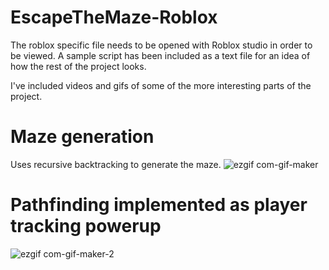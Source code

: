 # EscapeTheMaze-Roblox

The roblox specific file needs to be opened with Roblox studio in order to be viewed.
A sample script has been included as a text file for an idea of how the rest of the project looks.

I've included videos and gifs of some of the more interesting parts of the project.

# Maze generation
Uses recursive backtracking to generate the maze.
![ezgif com-gif-maker](https://user-images.githubusercontent.com/114262230/211856357-f77d0f17-b317-4e53-b781-9357035d057d.gif)


# Pathfinding implemented as player tracking powerup
![ezgif com-gif-maker-2](https://user-images.githubusercontent.com/114262230/211858739-f711a93b-8a51-4cf3-acea-2fb303436846.gif)
